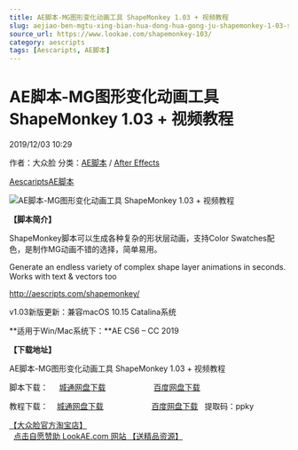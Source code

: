 ```yaml
---
title: AE脚本-MG图形变化动画工具 ShapeMonkey 1.03 + 视频教程
slug: aejiao-ben-mgtu-xing-bian-hua-dong-hua-gong-ju-shapemonkey-1-03-shi-pin-jiao-cheng
source_url: https://www.lookae.com/shapemonkey-103/
category: aescripts
tags: [Aescaripts, AE脚本]
---
```

# AE脚本-MG图形变化动画工具 ShapeMonkey 1.03 + 视频教程

2019/12/03 10:29

作者：大众脸
分类：[AE脚本](https://www.lookae.com/after-effects/aescripts/) / [After Effects](https://www.lookae.com/after-effects/)

[Aescaripts](https://www.lookae.com/tag/aescaripts/)[AE脚本](https://www.lookae.com/tag/ae%e8%84%9a%e6%9c%ac/)

![AE脚本-MG图形变化动画工具 ShapeMonkey 1.03 + 视频教程](https://www.lookae.com/wp-content/uploads/2019/04/ShapeMonkey.jpg "AE脚本-MG图形变化动画工具 ShapeMonkey 1.03 + 视频教程-LookAE.com")

**【脚本简介】**

ShapeMonkey脚本可以生成各种复杂的形状层动画，支持Color Swatches配色，是制作MG动画不错的选择，简单易用。

Generate an endless variety of complex shape layer animations in seconds. Works with text & vectors too

http://aescripts.com/shapemonkey/

v1.03新版更新：兼容macOS 10.15 Catalina系统

**适用于Win/Mac系统下：**AE CS6 – CC 2019

**【下载地址】**

AE脚本-MG图形变化动画工具 ShapeMonkey 1.03 + 视频教程

脚本下载：     [城通网盘下载](https://tc5.us/file/680462-410973220)                      [百度网盘下载](https://pan.baidu.com/s/1SXHA8vy-5oYs2LmOr2yvtQ)

教程下载：    [城通网盘下载](https://lookae.ctfile.com/fs/jhy171345326)                      [百度网盘下载](https://pan.baidu.com/s/1eHoNvQDDI3kC4mB1C-CEIg)   提取码：ppky

[【大众脸官方淘宝店】](https://lookae.taobao.com/)                [点击自愿赞助 LookAE.com 网站 【送精品资源】](https://www.lookae.com/sponsor/)
